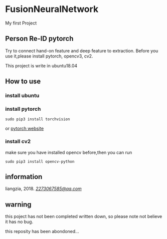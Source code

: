 # FusionNeuralNetwork
My first Project
## Person Re-ID pytorch 
Try to connect hand-on feature and deep feature to extraction.
Before you use it,please install pytorch, opencv3, cv2.

This project is write in ubuntu18.04
## How to use
### install ubuntu
### install pytorch
```commandline
sudo pip3 install torchvision
```
or
[pytorch website](https://pytorch.org/)
### install cv2
make sure you have installed opencv before,then you can
run 
```commandline
sudo pip3 install opencv-python
``` 
## information
liangzia, 2018.
*2273067585@qq.com*
## warning
this poject has not been completed written down, so please note not believe it has no bug.

this reposity has been abondoned...
